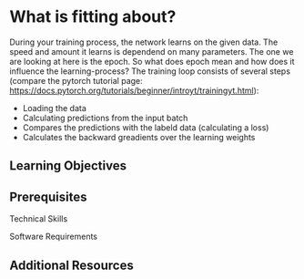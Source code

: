# What is fitting about?

During your training process, the network learns on the given data. The speed and amount it learns is dependend on many parameters. The one we are looking at here is the epoch. So what does epoch mean and how does it influence the learning-process?
The training loop consists of several steps (compare the pytorch tutorial page: https://docs.pytorch.org/tutorials/beginner/introyt/trainingyt.html):
- Loading the data
- Calculating predictions from the input batch
- Compares the predictions with the labeld data (calculating a loss)
- Calculates the backward greadients over the learning weights
 


## Learning Objectives
 
## Prerequisites

Technical Skills


Software Requirements

## Additional Resources


```{tableofcontents}
```